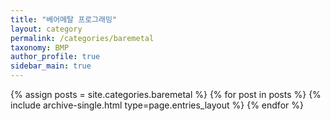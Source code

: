 ```yaml
---
title: "베어메탈 프로그래밍"
layout: category
permalink: /categories/baremetal
taxonomy: BMP
author_profile: true
sidebar_main: true
---
```


{% assign posts = site.categories.baremetal %}
{% for post in posts %} {% include archive-single.html type=page.entries_layout %} {% endfor %}

